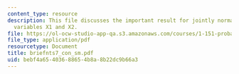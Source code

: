 ```yaml
---
content_type: resource
description: This file discusses the important result for jointly normally distributed
  variables X1 and X2.
file: https://ol-ocw-studio-app-qa.s3.amazonaws.com/courses/1-151-probability-and-statistics-in-engineering-spring-2005/bebf4a65403688654b8a8b22dc9b66a3_briefnts7_con_sm.pdf
file_type: application/pdf
resourcetype: Document
title: briefnts7_con_sm.pdf
uid: bebf4a65-4036-8865-4b8a-8b22dc9b66a3
---
```

